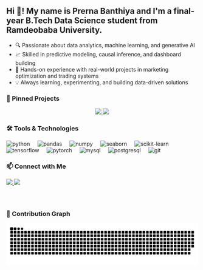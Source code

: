 <h2 align="left">Hi 👋! My name is Prerna Banthiya and I'm a final-year B.Tech Data Science student from Ramdeobaba University.</h2>

<ul>
  <li>🔍 Passionate about data analytics, machine learning, and generative AI</li>
  <li>📈 Skilled in predictive modeling, causal inference, and dashboard building</li>
  <li>🧠 Hands-on experience with real-world projects in marketing optimization and trading systems</li>
  <li>💡 Always learning, experimenting, and building data-driven solutions</li>
</ul>

###

### 📌 Pinned Projects

<div align="center">
  <a href="https://github.com/prernabanthiya/PCAP-Analyzer-AI-Powered-Network-Issue-Detection-for-Trading-Systems" target="_blank">
    <img src="https://github-readme-stats.vercel.app/api/pin/?username=prernabanthiya&repo=PCAP-Analyzer-AI-Powered-Network-Issue-Detection-for-Trading-Systems&theme=dracula" />
  </a>
  <a href="https://github.com/prernabanthiya/CausalInsights-Marketing-Campaign-Optimizer" target="_blank">
    <img src="https://github-readme-stats.vercel.app/api/pin/?username=prernabanthiya&repo=CausalInsights-Marketing-Campaign-Optimizer&theme=dracula" />
  </a>
</div>

###

### 🛠️ Tools & Technologies

<div align="left">
  <img src="https://cdn.jsdelivr.net/gh/devicons/devicon/icons/python/python-original.svg" height="30" alt="python" />
  <img width="12" />
  <img src="https://cdn.jsdelivr.net/gh/devicons/devicon/icons/pandas/pandas-original.svg" height="30" alt="pandas" />
  <img width="12" />
  <img src="https://cdn.jsdelivr.net/gh/devicons/devicon/icons/numpy/numpy-original.svg" height="30" alt="numpy" />
  <img width="12" />
  <img src="https://seaborn.pydata.org/_static/logo-wide-lightbg.svg" height="30" alt="seaborn" />
  <img width="12" />
  <img src="https://upload.wikimedia.org/wikipedia/commons/0/05/Scikit_learn_logo_small.svg" height="30" alt="scikit-learn" />
  <img width="12" />
  <img src="https://cdn.jsdelivr.net/gh/devicons/devicon/icons/tensorflow/tensorflow-original.svg" height="30" alt="tensorflow" />
  <img width="12" />
  <img src="https://cdn.jsdelivr.net/gh/devicons/devicon/icons/pytorch/pytorch-original.svg" height="30" alt="pytorch" />
  <img width="12" />
  <img src="https://cdn.jsdelivr.net/gh/devicons/devicon/icons/mysql/mysql-original-wordmark.svg" height="30" alt="mysql" />
  <img width="12" />
  <img src="https://cdn.jsdelivr.net/gh/devicons/devicon/icons/postgresql/postgresql-original-wordmark.svg" height="30" alt="postgresql" />
  <img width="12" />
  <img src="https://cdn.jsdelivr.net/gh/devicons/devicon/icons/git/git-original.svg" height="30" alt="git" />
</div>

###

### 📫 Connect with Me

<div align="left">
  <a href="mailto:prernabanthiya4@gmail.com">
    <img src="https://img.shields.io/static/v1?message=Gmail&logo=gmail&label=&color=D14836&logoColor=white&style=for-the-badge" height="35" />
  </a>
  <a href="https://www.linkedin.com/in/prerna-banthiya/" target="_blank">
    <img src="https://img.shields.io/static/v1?message=LinkedIn&logo=linkedin&label=&color=0077B5&logoColor=white&style=for-the-badge" height="35" />
  </a>
</div>

###

<br clear="both" />

### 🐍 Contribution Graph

<p align="center">
  <img src="https://raw.githubusercontent.com/platane/platane/output/github-contribution-grid-snake.svg" alt="Snake animation" />
</p>
